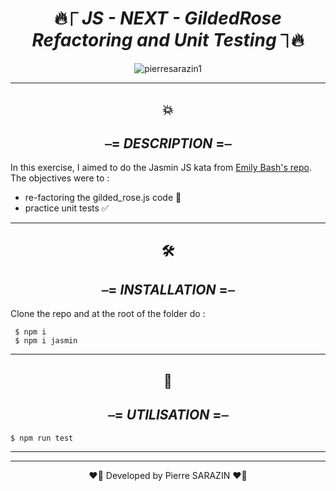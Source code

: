 <div align="center">

#  🔥⎾ _**JS - NEXT - GildedRose Refactoring and Unit Testing**_ ⏋🔥

</div>


<div align="center">
<img src ="https://media0.giphy.com/media/3o7qDPxorBbvpB1Pby/200.webp?cid=ecf05e47l7qivxeubrumixcsznj85j6palqgubg7zf9xjt77&rid=200.webp&ct=g" alt="pierresarazin1"  />
</div>

 ___

<div align="center">

## 💥
## ⎯= _**DESCRIPTION**_ =⎯

</div>

In this exercise, I aimed to do the Jasmin JS kata from [Emily Bash's repo](https://github.com/emilybache/GildedRose-Refactoring-Kata). The objectives were to :

- re-factoring the gilded_rose.js code 📝
- practice unit tests ✅

 ___
<div align="center">

## 🛠
## ⎯= _**INSTALLATION**_ =⎯ 

</div>
Clone the repo and at the root of the folder do :

`` $ npm i`` </br>
`` $ npm i jasmin``

 ___
<div align="center">

## 🚀
## ⎯= _**UTILISATION**_ =⎯ 

</div>

 `` $ npm run test ``
 ___
 ___

<p align="center">
❤️‍🔥 Developed by Pierre SARAZIN ❤️‍🔥
</p>
